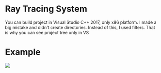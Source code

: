 # Ray Tracing System
You can build project in Visual Studio C++ 2017, only x86 platform.
I made a big mistake and didn't create directories. Instead of this, I used filters. That is why you can see project tree only in VS

# Example
![](./Images/Tor+EllParab+Sphs+cube+plane-chess.bmp)
